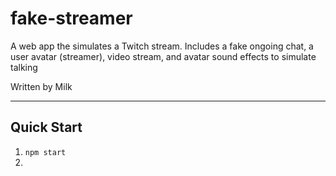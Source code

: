 # fake-streamer
A web app the simulates a Twitch stream. Includes a fake ongoing chat, a user avatar (streamer), video stream, and avatar sound effects to simulate talking

Written by Milk

---
## Quick Start
1. `npm start`
2. 
